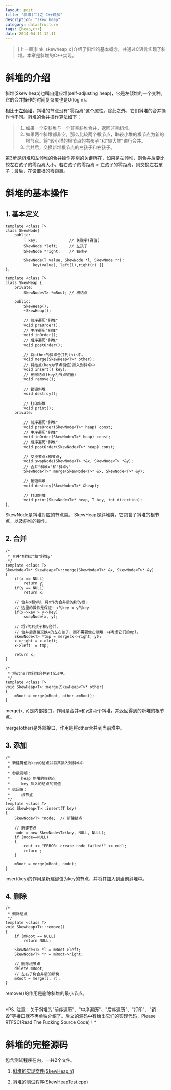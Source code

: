 ```yaml
---
layout: post
title: "斜堆(二)之 C++详解"
description: "skew heap"
category: datastructure
tags: [heap,c++]
date: 2014-04-11 12:11
---
```



> [上一章][link_skewheap_c]介绍了斜堆的基本概念，并通过C语言实现了斜堆。本章是斜堆的C++实现。



# 斜堆的介绍

斜堆(Skew heap)也叫自适应堆(self-adjusting heap)，它是左倾堆的一个变种。它的合并操作的时间复杂度也是O(log n)。

相比于[左倾堆][link_leftist_cplus]，斜堆的节点没有"零距离"这个属性。除此之外，它们斜堆的合并操作也不同。斜堆的合并操作算法如下：

> 1. 如果一个空斜堆与一个非空斜堆合并，返回非空斜堆。  
> 2. 如果两个斜堆都非空，那么比较两个根节点，取较小堆的根节点为新的根节点。将"较小堆的根节点的右孩子"和"较大堆"进行合并。  
> 3. 合并后，交换新堆根节点的左孩子和右孩子。  

第3步是斜堆和左倾堆的合并操作差别的关键所在，如果是左倾堆，则合并后要比较左右孩子的零距离大小，若右孩子的零距离 > 左孩子的零距离，则交换左右孩子；最后，在设置根的零距离。


# 斜堆的基本操作

## 1. 基本定义

    template <class T>
    class SkewNode{
        public:
            T key;				// 关键字(键值)
            SkewNode *left;		// 左孩子
            SkewNode *right;	// 右孩子

            SkewNode(T value, SkewNode *l, SkewNode *r):
                key(value), left(l),right(r) {}
    };

    template <class T>
    class SkewHeap {
        private:
            SkewNode<T> *mRoot;	// 根结点

        public:
            SkewHeap();
            ~SkewHeap();

            // 前序遍历"斜堆"
            void preOrder();
            // 中序遍历"斜堆"
            void inOrder();
            // 后序遍历"斜堆"
            void postOrder();

            // 将other的斜堆合并到this中。
            void merge(SkewHeap<T>* other);
            // 将结点(key为节点键值)插入到斜堆中
            void insert(T key);
            // 删除结点(key为节点键值)
            void remove();

            // 销毁斜堆
            void destroy();

            // 打印斜堆
            void print();
        private:

            // 前序遍历"斜堆"
            void preOrder(SkewNode<T>* heap) const;
            // 中序遍历"斜堆"
            void inOrder(SkewNode<T>* heap) const;
            // 后序遍历"斜堆"
            void postOrder(SkewNode<T>* heap) const;

            // 交换节点x和节点y
            void swapNode(SkewNode<T> *&x, SkewNode<T> *&y);
            // 合并"斜堆x"和"斜堆y"
            SkewNode<T>* merge(SkewNode<T>* &x, SkewNode<T>* &y);

            // 销毁斜堆
            void destroy(SkewNode<T>* &heap);

            // 打印斜堆
            void print(SkewNode<T>* heap, T key, int direction);
    };

SkewNode是斜堆对应的节点类。
SkewHeap是斜堆类，它包含了斜堆的根节点，以及斜堆的操作。


## 2. 合并

    /*
     * 合并"斜堆x"和"斜堆y"
     */
    template <class T>
    SkewNode<T>* SkewHeap<T>::merge(SkewNode<T>* &x, SkewNode<T>* &y)
    {
        if(x == NULL)
            return y;
        if(y == NULL)
            return x;

        // 合并x和y时，将x作为合并后的树的根；
        // 这里的操作是保证: x的key < y的key
        if(x->key > y->key)
            swapNode(x, y);

        // 将x的右孩子和y合并，
        // 合并后直接交换x的左右孩子，而不需要像左倾堆一样考虑它们的npl。
        SkewNode<T> *tmp = merge(x->right, y);
        x->right = x->left;
        x->left  = tmp;

        return x;
    }

    /*
     * 将other的斜堆合并到this中。
     */
    template <class T>
    void SkewHeap<T>::merge(SkewHeap<T>* other)
    {
        mRoot = merge(mRoot, other->mRoot);
    }

merge(x, y)是内部接口，作用是合并x和y这两个斜堆，并返回得到的新堆的根节点。

merge(other)是外部接口，作用是将other合并到当前堆中。



## 3. 添加

    /* 
     * 新建键值为key的结点并将其插入到斜堆中
     *
     * 参数说明：
     *     heap 斜堆的根结点
     *     key 插入的结点的键值
     * 返回值：
     *     根节点
     */
    template <class T>
    void SkewHeap<T>::insert(T key)
    {
        SkewNode<T> *node;	// 新建结点

        // 新建节点
        node = new SkewNode<T>(key, NULL, NULL);
        if (node==NULL)
        {
            cout << "ERROR: create node failed!" << endl;
            return ;
        }

        mRoot = merge(mRoot, node);
    }

insert(key)的作用是新建键值为key的节点，并将其加入到当前斜堆中。

## 4. 删除

    /* 
     * 删除结点
     */
    template <class T>
    void SkewHeap<T>::remove()
    {
        if (mRoot == NULL)
            return NULL;

        SkewNode<T> *l = mRoot->left;
        SkewNode<T> *r = mRoot->right;

        // 删除根节点
        delete mRoot;
        // 左右子树合并后的新树
        mRoot = merge(l, r); 
    }

remove()的作用是删除斜堆的最小节点。

<br/>
*PS. 注意：关于斜堆的"前序遍历"、"中序遍历"、"后序遍历"、"打印"、"销毁"等接口就不再单独介绍了。后文的源码中有给出它们的实现代码，Please RTFSC(Read The Fucking Source Code)！*




# 斜堆的完整源码

包含测试程序在内，一共2个文件。

1. [斜堆的实现文件(SkewHeap.h)][link_skewheap_cplus_01] 

2. [斜堆的测试程序(SkewHeapTest.cpp)][link_skewheap_cplus_02] 



[link_skewheap_cplus_01]: https://github.com/wangkuiwu/datastructs_and_algorithm/blob/master/source/heap/skewheap/cplus/SkewHeap.h
[link_skewheap_cplus_02]: https://github.com/wangkuiwu/datastructs_and_algorithm/blob/master/source/heap/skewheap/cplus/SkewHeapTest.cpp
[link_leftist_cplus]: /2014/04/08/leftist-cplus/

